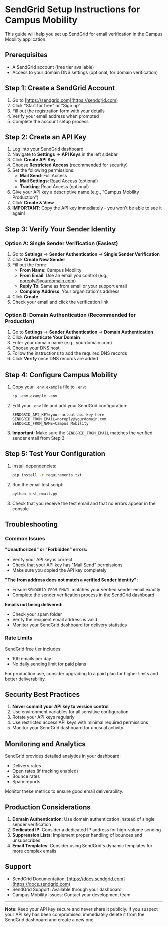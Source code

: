 # SendGrid Setup Instructions for Campus Mobility

This guide will help you set up SendGrid for email verification in the Campus Mobility application.

## Prerequisites

- A SendGrid account (free tier available)
- Access to your domain DNS settings (optional, for domain verification)

## Step 1: Create a SendGrid Account

1. Go to [https://sendgrid.com](https://sendgrid.com)
2. Click "Start for free" or "Sign up"
3. Fill out the registration form with your details
4. Verify your email address when prompted
5. Complete the account setup process

## Step 2: Create an API Key

1. Log into your SendGrid dashboard
2. Navigate to **Settings** → **API Keys** in the left sidebar
3. Click **Create API Key**
4. Choose **Restricted Access** (recommended for security)
5. Set the following permissions:
   - **Mail Send**: Full Access
   - **Mail Settings**: Read Access (optional)
   - **Tracking**: Read Access (optional)
6. Give your API key a descriptive name (e.g., "Campus Mobility Production")
7. Click **Create & View**
8. **IMPORTANT**: Copy the API key immediately - you won't be able to see it again!

## Step 3: Verify Your Sender Identity

### Option A: Single Sender Verification (Easiest)

1. Go to **Settings** → **Sender Authentication** → **Single Sender Verification**
2. Click **Create New Sender**
3. Fill out the form:
   - **From Name**: Campus Mobility
   - **From Email**: Use an email you control (e.g., noreply@yourdomain.com)
   - **Reply To**: Same as from email or your support email
   - **Company Address**: Your organization's address
4. Click **Create**
5. Check your email and click the verification link

### Option B: Domain Authentication (Recommended for Production)

1. Go to **Settings** → **Sender Authentication** → **Domain Authentication**
2. Click **Authenticate Your Domain**
3. Enter your domain name (e.g., yourdomain.com)
4. Choose your DNS host
5. Follow the instructions to add the required DNS records
6. Click **Verify** once DNS records are added

## Step 4: Configure Campus Mobility

1. Copy your `.env.example` file to `.env`:
   ```bash
   cp .env.example .env
   ```

2. Edit your `.env` file and add your SendGrid configuration:
   ```env
   SENDGRID_API_KEY=your-actual-api-key-here
   SENDGRID_FROM_EMAIL=noreply@yourdomain.com
   SENDGRID_FROM_NAME=Campus Mobility
   ```

3. **Important**: Make sure the `SENDGRID_FROM_EMAIL` matches the verified sender email from Step 3

## Step 5: Test Your Configuration

1. Install dependencies:
   ```bash
   pip install -r requirements.txt
   ```

2. Run the email test script:
   ```bash
   python test_email.py
   ```

3. Check that you receive the test email and that no errors appear in the console

## Troubleshooting

### Common Issues

**"Unauthorized" or "Forbidden" errors:**
- Verify your API key is correct
- Check that your API key has "Mail Send" permissions
- Make sure you copied the API key completely

**"The from address does not match a verified Sender Identity":**
- Ensure `SENDGRID_FROM_EMAIL` matches your verified sender email exactly
- Complete the sender verification process in the SendGrid dashboard

**Emails not being delivered:**
- Check your spam folder
- Verify the recipient email address is valid
- Monitor your SendGrid dashboard for delivery statistics

### Rate Limits

SendGrid free tier includes:
- 100 emails per day
- No daily sending limit for paid plans

For production use, consider upgrading to a paid plan for higher limits and better deliverability.

## Security Best Practices

1. **Never commit your API key to version control**
2. Use environment variables for all sensitive configuration
3. Rotate your API keys regularly
4. Use restricted access API keys with minimal required permissions
5. Monitor your SendGrid dashboard for unusual activity

## Monitoring and Analytics

SendGrid provides detailed analytics in your dashboard:
- Delivery rates
- Open rates (if tracking enabled)
- Bounce rates
- Spam reports

Monitor these metrics to ensure good email deliverability.

## Production Considerations

1. **Domain Authentication**: Use domain authentication instead of single sender verification
2. **Dedicated IP**: Consider a dedicated IP address for high-volume sending
3. **Suppression Lists**: Implement proper handling of bounces and unsubscribes
4. **Email Templates**: Consider using SendGrid's dynamic templates for more complex emails

## Support

- SendGrid Documentation: [https://docs.sendgrid.com](https://docs.sendgrid.com)
- SendGrid Support: Available through your dashboard
- Campus Mobility Issues: Contact your development team

---

**Note**: Keep your API key secure and never share it publicly. If you suspect your API key has been compromised, immediately delete it from the SendGrid dashboard and create a new one.